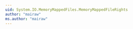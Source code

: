 ```yaml
---
uid: System.IO.MemoryMappedFiles.MemoryMappedFileRights
author: "mairaw"
ms.author: "mairaw"
---
```

